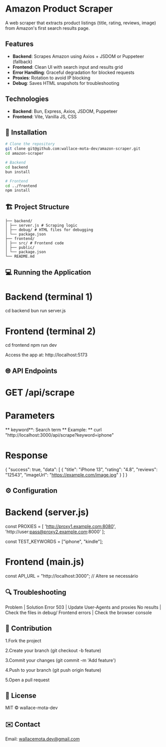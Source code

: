 # Amazon Product Scraper

A web scraper that extracts product listings (title, rating, reviews, image) from Amazon's first search results page.

## Features

- **Backend**: Scrapes Amazon using Axios + JSDOM or Puppeteer (fallback)
- **Frontend**: Clean UI with search input and results grid
- **Error Handling**: Graceful degradation for blocked requests
- **Proxies**: Rotation to avoid IP blocking
- **Debug**: Saves HTML snapshots for troubleshooting

## Technologies

- **Backend**: Bun, Express, Axios, JSDOM, Puppeteer
- **Frontend**: Vite, Vanilla JS, CSS

## 🚀 Installation

```bash
# Clone the repository
git clone git@github.com:wallace-mota-dev/amazon-scraper.git
cd amazon-scraper

# Backend
cd backend
bun install

# Frontend
cd ../frontend
npm install
```

## 🏗️ Project Structure

```amazon-scraper/
├── backend/
│ ├── server.js # Scraping logic
│ ├── debug/ # HTML files for debugging
│ └── package.json
├── frontend/
│ ├── src/ # Frontend code
│ ├── public/
│ └── package.json
└── README.md
```

## 💻 Running the Application

# Backend (terminal 1)

cd backend
bun run server.js

# Frontend (terminal 2)

cd frontend
npm run dev

Access the app at: http://localhost:5173

## 🌐 API Endpoints

# GET /api/scrape

# Parameters

** keyword**: Search term
** Example: **
curl "http://localhost:3000/api/scrape?keyword=iphone"

# Response

{
"success": true,
"data": [
{
"title": "iPhone 13",
"rating": "4.8",
"reviews": "12543",
"imageUrl": "https://example.com/image.jpg"
}
]
}

## ⚙️ Configuration

# Backend (server.js)

const PROXIES = [
'http://proxy1.example.com:8080',
'http://user:pass@proxy2.example.com:8000'
];

const TEST_KEYWORDS = ["iphone", "kindle"];

# Frontend (main.js)

const API_URL = "http://localhost:3000"; // Altere se necessário

## 🔍 Troubleshooting

Problem | Solution
Error 503 | Update User-Agents and proxies
No results | Check the files in debug/
Frontend errors | Check the browser console

## 🤝 Contribution

1.Fork the project

2.Create your branch (git checkout -b feature)

3.Commit your changes (git commit -m 'Add feature')

4.Push to your branch (git push origin feature)

5.Open a pull request

## 📄 License

MIT © wallace-mota-dev

## ✉️ Contact

Email: wallacemota.dev@gmail.com
